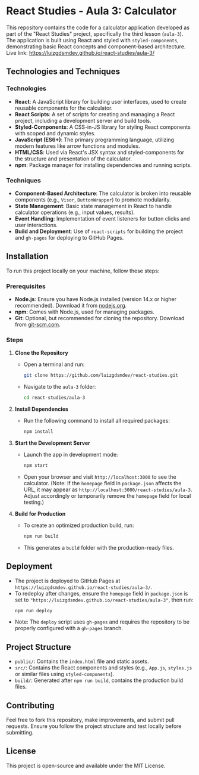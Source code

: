 # React Studies - Aula 3: Calculator

This repository contains the code for a calculator application developed as part of the "React Studies" project, specifically the third lesson (`aula-3`). The application is built using React and styled with `styled-components`, demonstrating basic React concepts and component-based architecture.   
Live link: https://luizgdsmdev.github.io/react-studies/aula-3/

## Technologies and Techniques

### Technologies
- **React**: A JavaScript library for building user interfaces, used to create reusable components for the calculator.
- **React Scripts**: A set of scripts for creating and managing a React project, including a development server and build tools.
- **Styled-Components**: A CSS-in-JS library for styling React components with scoped and dynamic styles.
- **JavaScript (ES6+)**: The primary programming language, utilizing modern features like arrow functions and modules.
- **HTML/CSS**: Used via React's JSX syntax and styled-components for the structure and presentation of the calculator.
- **npm**: Package manager for installing dependencies and running scripts.

### Techniques
- **Component-Based Architecture**: The calculator is broken into reusable components (e.g., `Visor`, `ButtonWrapper`) to promote modularity.
- **State Management**: Basic state management in React to handle calculator operations (e.g., input values, results).
- **Event Handling**: Implementation of event listeners for button clicks and user interactions.
- **Build and Deployment**: Use of `react-scripts` for building the project and `gh-pages` for deploying to GitHub Pages.

## Installation

To run this project locally on your machine, follow these steps:

### Prerequisites
- **Node.js**: Ensure you have Node.js installed (version 14.x or higher recommended). Download it from [nodejs.org](https://nodejs.org/).
- **npm**: Comes with Node.js, used for managing packages.
- **Git**: Optional, but recommended for cloning the repository. Download from [git-scm.com](https://git-scm.com/).

### Steps
1. **Clone the Repository**
   - Open a terminal and run:
     ```bash
     git clone https://github.com/luizgdsmdev/react-studies.git
     ```
   - Navigate to the `aula-3` folder:
     ```bash
     cd react-studies/aula-3
     ```

2. **Install Dependencies**
   - Run the following command to install all required packages:
     ```bash
     npm install
     ```

3. **Start the Development Server**
   - Launch the app in development mode:
     ```bash
     npm start
     ```
   - Open your browser and visit `http://localhost:3000` to see the calculator. (Note: If the `homepage` field in `package.json` affects the URL, it may appear as `http://localhost:3000/react-studies/aula-3`. Adjust accordingly or temporarily remove the `homepage` field for local testing.)

4. **Build for Production**
   - To create an optimized production build, run:
     ```bash
     npm run build
     ```
   - This generates a `build` folder with the production-ready files.

## Deployment
- The project is deployed to GitHub Pages at `https://luizgdsmdev.github.io/react-studies/aula-3/`.
- To redeploy after changes, ensure the `homepage` field in `package.json` is set to `"https://luizgdsmdev.github.io/react-studies/aula-3"`, then run:
  ```bash
  npm run deploy
- Note: The `deploy` script uses `gh-pages` and requires the repository to be properly configured with a `gh-pages` branch.

## Project Structure
- `public/`: Contains the `index.html` file and static assets.
- `src/`: Contains the React components and styles (e.g., `App.js`, `styles.js` or similar files using `styled-components`).
- `build/`: Generated after `npm run build`, contains the production build files.

## Contributing
Feel free to fork this repository, make improvements, and submit pull requests. Ensure you follow the project structure and test locally before submitting.

## License
This project is open-source and available under the MIT License.
